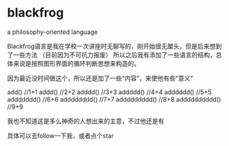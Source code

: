 # blackfrog
a philosophy-oriented language

Blackfrog语言是我在学校一次讲座时无聊写的，刚开始很无厘头，但是后来想到了一些方法
（目前因为不可抗力报废）
所以之后我有添加了一些语言的结构，总体来说是按照图形界面的循环判断思想来构造的。


因为最近没时间做这个，所以还是加了一些“内容”，来使他有些“意义”

add()          //1+1
addd()         //2+2
adddd()        //3+3
addddd()       //4+4
adddddd()      //5+5
addddddd()     //6+6
adddddddd()    //7+7
addddddddd()   //8+8
adddddddddd()  //9+9

我也不知道这是多么神奇的人想出来的主意，不过他还是有

具体可以去follow一下我，或者点个star

